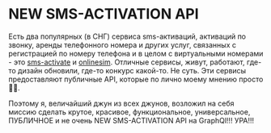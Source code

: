 # NEW SMS-ACTIVATION API

Есть два популярных (в СНГ) сервиса sms-активаций, активаций по звонку, аренды телефонного номера и других услуг, связанных с регистрацией по номеру телефона и в целом с виртуальными номерами - это [sms-activate](https://sms-activate.org) и [onlinesim](https://onlinesim.ru).
Отличные сервисы, живут, работают, где-то дизайн обновили, где-то конкурс какой-то. Не суть. Эти сервисы предоставляют публичные API, которые по лично моему мнению просто 🤢🤮.

Поэтому я, величайший джун из всех джунов, возложил на себя миссию сделать крутое, красивое, функциональное, универсальное, ПУБЛИЧНОЕ и не очень NEW SMS-ACTIVATION API на GraphQl!!! УРА!!!
